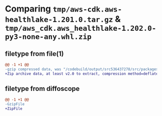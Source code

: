 # Comparing `tmp/aws-cdk.aws-healthlake-1.201.0.tar.gz` & `tmp/aws_cdk.aws_healthlake-1.202.0-py3-none-any.whl.zip`

## filetype from file(1)

```diff
@@ -1 +1 @@
-gzip compressed data, was "/codebuild/output/src536437278/src/packages/@aws-cdk/aws-healthlake/dist/python/aws-cdk.aws-healthlake-1.201.0.tar", last modified: Wed May 10 17:09:05 2023, max compression
+Zip archive data, at least v2.0 to extract, compression method=deflate
```

## filetype from diffoscope

```diff
@@ -1 +1 @@
-GzipFile
+ZipFile
```

